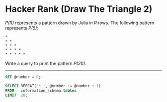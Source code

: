 # Hacker Rank (Draw The Triangle 2)

*P(R)* represents a pattern drawn by Julia in *R* rows. The following pattern represents *P(5)*:

```
*
* *
* * *
* * * *
* * * * *

```

Write a query to print the pattern *P(20)*.

---

```sql
SET @number = 0;

SELECT REPEAT('* ', @number := @number + 1)
FROM   information_schema.tables
LIMIT  20;
```